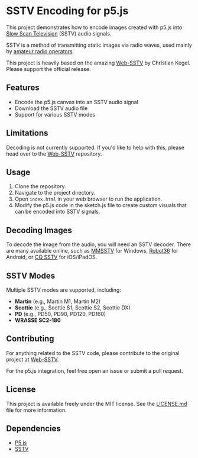# SSTV Encoding for p5.js

This project demonstrates how to encode images created with p5.js into [Slow Scan Television](https://en.wikipedia.org/wiki/Slow-scan_television) (SSTV) audio signals.

SSTV is a method of transmitting static images via radio waves, used mainly by [amateur radio operators](https://en.wikipedia.org/wiki/Amateur_radio_operator).

This project is heavily based on the amazing [Web-SSTV](https://github.com/CKegel/Web-SSTV/) by Christian Kegel. Please support the official release.

## Features
- Encode the p5.js canvas into an SSTV audio signal
- Download the SSTV audio file
- Support for various SSTV modes

## Limitations
Decoding is not currently supported. If you'd like to help with this, please head over to the [Web-SSTV](https://github.com/CKegel/Web-SSTV/) repository.

## Usage
1. Clone the repository.
2. Navigate to the project directory.
3. Open `index.html` in your web browser to run the application.
4. Modify the p5.js code in the sketch.js file to create custom visuals that can be encoded into SSTV signals.

## Decoding Images
To decode the image from the audio, you will need an SSTV decoder. There are many available online, such as [MMSSTV](https://hamsoft.ca/pages/mmsstv.php) for Windows, [Robot36](https://play.google.com/store/apps/details?id=xdsopl.robot36&hl=en) for Android, or [CQ SSTV](https://apps.apple.com/us/app/sstv-slow-scan-tv/id387910013) for iOS/iPadOS.

## SSTV Modes

Multiple SSTV modes are supported, including:

-   **Martin** (e.g., Martin M1, Martin M2)
-   **Scottie** (e.g., Scottie S1, Scottie S2, Scottie DX)
-   **PD** (e.g., PD50, PD90, PD120, PD160)
-   **WRASSE SC2-180**

## Contributing

For anything related to the SSTV code, please contribute to the original project at [Web-SSTV](https://github.com/CKegel/Web-SSTV/).

For the p5.js integration, feel free open an issue or submit a pull request.

## License

This project is available freely under the MIT license. See the [LICENSE.md](LICENSE.md) file for more information.

## Dependencies

- [P5.js](https://p5js.org/)
- [SSTV](https://en.wikipedia.org/wiki/Slow-scan_television)
